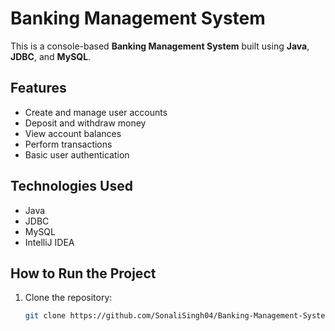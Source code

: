 # Banking Management System

This is a console-based **Banking Management System** built using **Java**, **JDBC**, and **MySQL**.

##  Features

- Create and manage user accounts
- Deposit and withdraw money
- View account balances
- Perform transactions
- Basic user authentication

##  Technologies Used

- Java
- JDBC
- MySQL
- IntelliJ IDEA

##  How to Run the Project

1. Clone the repository:
   ```bash
   git clone https://github.com/SonaliSingh04/Banking-Management-System.git

